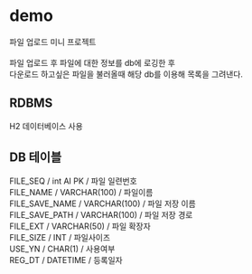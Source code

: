 # demo
파일 업로드 미니 프로젝트<br>
<br>
파일 업로드 후 파일에 대한 정보를 db에 로깅한 후 <br>
다운로드 하고싶은 파일을 불러올때 해당 db를 이용해 목록을 그려낸다.


RDBMS
------------------------
H2 데이터베이스 사용


DB 테이블
-------------------------
FILE_SEQ  / int AI PK / 파일 일련번호<BR>
FILE_NAME / VARCHAR(100)  / 파일이름<BR>
FILE_SAVE_NAME / VARCHAR(100) / 파일 저장 이름<BR>
FILE_SAVE_PATH / VARCHAR(100) / 파일 저장 경로<BR>
FILE_EXT / VARCHAR(50)  / 파일 확장자<BR>
FILE_SIZE / INT / 파일사이즈<BR>
USE_YN / CHAR(1)  / 사용여부<BR>
REG_DT / DATETIME / 등록일자<BR>

